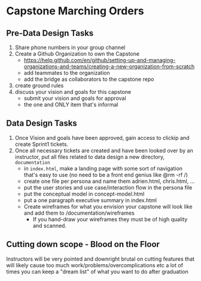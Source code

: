 # Capstone Marching Orders
## Pre-Data Design Tasks
1. Share phone numbers in your group channel
2. Create a Github Organization to own the Capstone
    - https://help.github.com/en/github/setting-up-and-managing-organizations-and-teams/creating-a-new-organization-from-scratch
    - add teammates to the organization
    - add the bridge as collaborators to the capstone repo
3. create ground rules
4. discuss your vision and goals for this capstone
    - submit your vision and goals for approval
    - the one and ONLY item that's informal
## Data Design Tasks
1. Once Vision and goals have been approved, gain access to clickip and create Sprint1 tickets.
2. Once all necessary tickets are created and have been looked over by an instructor, put all files related to data design a new directory, `documentation`
    - in `index.html`, make a landing page with some sort of navigation that's easy to use (no need to be a front end genius like @rm -rf /)
    - create one file per persona and name them adrien.html, chris.html, ...
    - put the user stories and use case/interaction flow in the persona file
    - put the conceptual model in concept-model.html
    - put a one paragraph executive summary in index.html
    - Create wireframes for what you envision your capstone will look like and add them to /documentation/wireframes
        - If you hand-draw your wireframes they must be of high quality and scanned.

## Cutting down scope - Blood on the Floor
Instructors will be very pointed and downright brutal on cutting features that will likely cause too much work/problems/overcomplications etc
a lot of times you can keep a "dream list" of what you want to do after graduation
